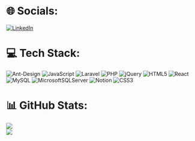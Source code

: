 # 🌐 Socials:
[![LinkedIn](https://img.shields.io/badge/LinkedIn-%230077B5.svg?logo=linkedin&logoColor=white)](https://linkedin.com/in/clancecua@gmail.com) 

# 💻 Tech Stack:
![Ant-Design](https://img.shields.io/badge/-AntDesign-%230170FE?style=flat-square&logo=ant-design&logoColor=white) ![JavaScript](https://img.shields.io/badge/javascript-%23323330.svg?style=flat-square&logo=javascript&logoColor=%23F7DF1E) ![Laravel](https://img.shields.io/badge/laravel-%23FF2D20.svg?style=flat-square&logo=laravel&logoColor=white) ![PHP](https://img.shields.io/badge/php-%23777BB4.svg?style=flat-square&logo=php&logoColor=white) ![jQuery](https://img.shields.io/badge/jquery-%230769AD.svg?style=flat-square&logo=jquery&logoColor=white) ![HTML5](https://img.shields.io/badge/html5-%23E34F26.svg?style=flat-square&logo=html5&logoColor=white) ![React](https://img.shields.io/badge/react-%2320232a.svg?style=flat-square&logo=react&logoColor=%2361DAFB) ![MySQL](https://img.shields.io/badge/mysql-%2300000f.svg?style=flat-square&logo=mysql&logoColor=white) ![MicrosoftSQLServer](https://img.shields.io/badge/Microsoft%20SQL%20Server-CC2927?style=flat-square&logo=microsoft%20sql%20server&logoColor=white) ![Notion](https://img.shields.io/badge/Notion-%23000000.svg?style=flat-square&logo=notion&logoColor=white) ![CSS3](https://img.shields.io/badge/css3-%231572B6.svg?style=flat-square&logo=css3&logoColor=white)
# 📊 GitHub Stats:
![](https://github-readme-streak-stats.herokuapp.com/?user=chxaos&theme=blue-green&hide_border=true)<br/>
![](https://github-readme-stats.vercel.app/api/top-langs/?username=chxaos&theme=blue-green&hide_border=true&include_all_commits=false&count_private=false&layout=compact)

<!-- Proudly created with GPRM ( https://gprm.itsvg.in ) -->
